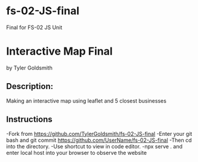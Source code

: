 # fs-02-JS-final
Final for FS-02 JS Unit

# Interactive Map Final
by Tyler Goldsmith
## Description:
Making an interactive map using leaflet and 5 closest businesses
## Instructions
-Fork from https://github.com/TylerGoldsmith/fs-02-JS-final
-Enter your git bash and git commit https://github.com/UserName/fs-02-JS-final
-Then cd into the directory.
-Use shortcut to view in code editor.
-npx serve . and enter local host into your browser to observe the website